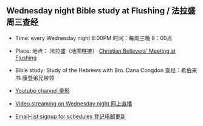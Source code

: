 ## Wednesday night Bible study at Flushing / 法拉盛周三查经

* Time: every Wednesday night 8:00PM
    时间：每周三晚 8：00点
* Place: 地点： 法拉盛（地图链接）
    [Christian Believers' Meeting at Flushing](https://www.google.com/maps/place/Christian+Believers+Meeting/@40.7524083,-73.8137922,18z/data=!4m12!1m6!3m5!1s0x89c2603f33468b6d:0xe2592267e26adf67!2sChristian+Believers+Meeting!8m2!3d40.75226!4d-73.81273!3m4!1s0x89c2603f33468b6d:0xe2592267e26adf67!8m2!3d40.75226!4d-73.81273)
    
* Bible study: Study of the Hebrews with Bro. Dana Congdon
   查经：希伯来书 康登弟兄带领
   
* [Youtube channel 录影](https://www.youtube.com/watch?v=ybarWxXomX0&feature=youtu.be) 
* [Video streaming on Wednesday night 网上直播](https://youtu.be/KlXKTDrKg80)
* [Email-list signup for schedules 登记电邮更新](https://goo.gl/forms/D87k7VBsuQMKpyJs2)




